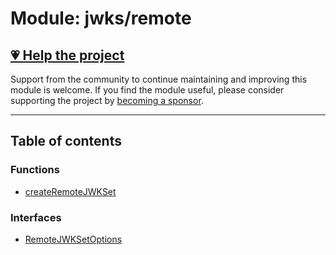 # Module: jwks/remote

## [💗 Help the project](https://github.com/sponsors/panva)

Support from the community to continue maintaining and improving this module is welcome. If you find the module useful, please consider supporting the project by [becoming a sponsor](https://github.com/sponsors/panva).

---

## Table of contents

### Functions

- [createRemoteJWKSet](../functions/jwks_remote.createRemoteJWKSet.md)

### Interfaces

- [RemoteJWKSetOptions](../interfaces/jwks_remote.RemoteJWKSetOptions.md)
